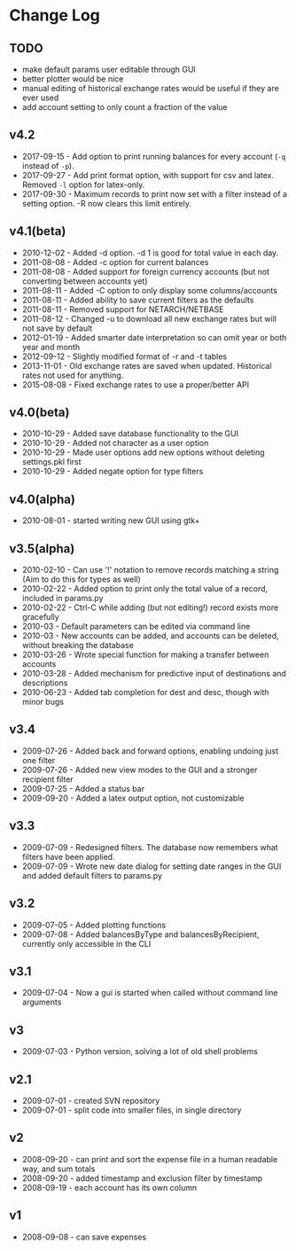 # Change Log

## TODO
* make default params user editable through GUI
* better plotter would be nice
* manual editing of historical exchange rates would be useful if they are ever used
* add account setting to only count a fraction of the value

## v4.2
* 2017-09-15 - Add option to print running balances for every account (`-q` instead of `-p`).
* 2017-09-27 - Add print format option, with support for csv and latex. Removed `-l` option for latex-only.
* 2017-09-30 - Maximum records to print now set with a filter instead of a setting option. -R now clears this limit entirely.

## v4.1(beta)
* 2010-12-02 - Added -d option. -d 1 is good for total value in each day.
* 2011-08-08 - Added -c option for current balances
* 2011-08-08 - Added support for foreign currency accounts (but not converting between accounts yet)
* 2011-08-11 - Added -C option to only display some columns/accounts
* 2011-08-11 - Added ability to save current filters as the defaults
* 2011-08-11 - Removed support for NETARCH/NETBASE
* 2011-08-12 - Changed -u to download all new exchange rates but will not save by default
* 2012-01-19 - Added smarter date interpretation so can omit year or both year and month
* 2012-09-12 - Slightly modified format of -r and -t tables
* 2013-11-01 - Old exchange rates are saved when updated. Historical rates not used for anything.
* 2015-08-08 - Fixed exchange rates to use a proper/better API
	
## v4.0(beta)
* 2010-10-29 - Added save database functionality to the GUI
* 2010-10-29 - Added not character as a user option
* 2010-10-29 - Made user options add new options without deleting settings.pkl first
* 2010-10-29 - Added negate option for type filters

## v4.0(alpha)
* 2010-08-01 - started writing new GUI using gtk+     

## v3.5(alpha)
* 2010-02-10 - Can use '!' notation to remove records matching a string (Aim to do this for types as well)
* 2010-02-22 - Added option to print only the total value of a record, included in params.py
* 2010-02-22 - Ctrl-C while adding (but not editing!) record exists more gracefully
* 2010-03    - Default parameters can be edited via command line
* 2010-03    - New accounts can be added, and accounts can be deleted, without breaking the database
* 2010-03-26 - Wrote special function for making a transfer between accounts
* 2010-03-28 - Added mechanism for predictive input of destinations and descriptions
* 2010-06-23 - Added tab completion for dest and desc, though with minor bugs 

## v3.4
* 2009-07-26 - Added back and forward options, enabling undoing just one filter
* 2009-07-26 - Added new view modes to the GUI and a stronger recipient filter
* 2009-07-25 - Added a status bar
* 2009-09-20 - Added a latex output option, not customizable

## v3.3
* 2009-07-09 - Redesigned filters. The database now remembers what filters have been applied.
* 2009-07-09 - Wrote new date dialog for setting date ranges in the GUI and added default filters to params.py

## v3.2
* 2009-07-05 - Added plotting functions
* 2009-07-08 - Added balancesByType and balancesByRecipient, currently only accessible in the CLI

## v3.1
* 2009-07-04 - Now a gui is started when called without command line arguments

## v3
* 2009-07-03 - Python version, solving a lot of old shell problems

## v2.1
* 2009-07-01 - created SVN repository
* 2009-07-01 - split code into smaller files, in single directory

## v2
* 2008-09-20 - can print and sort the expense file in a human readable way, and sum totals
* 2008-09-20 - added timestamp and exclusion filter by timestamp
* 2008-09-19 - each account has its own column

## v1
* 2008-09-08 - can save expenses

